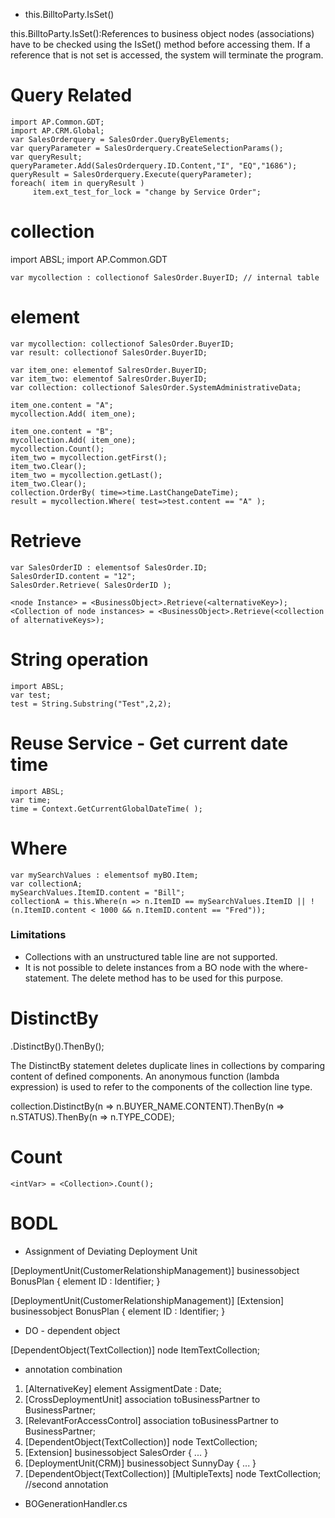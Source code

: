 * this.BilltoParty.IsSet()

this.BilltoParty.IsSet():References to business object nodes (associations) have to be checked using the IsSet() method before accessing them. If a reference that is not set is accessed, the system will terminate the program.

# Query Related

```abap
import AP.Common.GDT;
import AP.CRM.Global;
var SalesOrderquery = SalesOrder.QueryByElements;
var queryParameter = SalesOrderquery.CreateSelectionParams();
var queryResult;
queryParameter.Add(SalesOrderquery.ID.Content,"I", "EQ","1686");
queryResult = SalesOrderquery.Execute(queryParameter);
foreach( item in queryResult )
     item.ext_test_for_lock = "change by Service Order";
```

# collection

import ABSL;
import AP.Common.GDT

```abap
var mycollection : collectionof SalesOrder.BuyerID; // internal table
```

# element

```abap
var mycollection: collectionof SalesOrder.BuyerID;
var result: collectionof SalesOrder.BuyerID;

var item_one: elementof SalresOrder.BuyerID;
var item_two: elementof SalresOrder.BuyerID;
var collection: collectionof SalesOrder.SystemAdministrativeData;

item_one.content = "A";
mycollection.Add( item_one);

item_one.content = "B";
mycollection.Add( item_one);
mycollection.Count();
item_two = mycollection.getFirst();
item_two.Clear();
item_two = mycollection.getLast();
item_two.Clear();
collection.OrderBy( time=>time.LastChangeDateTime);
result = mycollection.Where( test=>test.content == "A" );
```

# Retrieve

```abap
var SalesOrderID : elementsof SalesOrder.ID; 
SalesOrderID.content = "12";
SalesOrder.Retrieve( SalesOrderID );

<node Instance> = <BusinessObject>.Retrieve(<alternativeKey>);
<Collection of node instances> = <BusinessObject>.Retrieve(<collection of alternativeKeys>);

```

# String operation

```abap
import ABSL;
var test;
test = String.Substring("Test",2,2);
```

# Reuse Service - Get current date time

```abap
import ABSL;
var time;
time = Context.GetCurrentGlobalDateTime( );
``` 

# Where

```abap
var mySearchValues : elementsof myBO.Item;
var collectionA;  
mySearchValues.ItemID.content = "Bill";
collectionA = this.Where(n => n.ItemID == mySearchValues.ItemID || !(n.ItemID.content < 1000 && n.ItemID.content == "Fred")); 
```

### Limitations

* Collections with an unstructured table line are not supported.
* It is not possible to delete instances from a BO node with the where-statement. The delete method has to be used for this purpose. 

# DistinctBy

<Collection>.DistinctBy(<anonymous function>).ThenBy(<anonymous function>);


The DistinctBy statement deletes duplicate lines in collections by comparing content of defined components.
An anonymous function (lambda expression) is used to refer to the components of the collection line type.

collection.DistinctBy(n => n.BUYER_NAME.CONTENT).ThenBy(n => n.STATUS).ThenBy(n => n.TYPE_CODE); 

# Count

```abap
<intVar> = <Collection>.Count();
```

# BODL

* Assignment of Deviating Deployment Unit

[DeploymentUnit(CustomerRelationshipManagement)] businessobject BonusPlan {
    element ID : Identifier;
}

[DeploymentUnit(CustomerRelationshipManagement)]
[Extension]
businessobject BonusPlan {
                     element ID : Identifier;
}

* DO - dependent object

[DependentObject(TextCollection)] node ItemTextCollection;

* annotation combination

1. [AlternativeKey] element AssigmentDate : Date;
2. [CrossDeploymentUnit] association toBusinessPartner to BusinessPartner;
3. [RelevantForAccessControl] association toBusinessPartner to BusinessPartner;
4. [DependentObject(TextCollection)] node TextCollection; 
5. [Extension] businessobject SalesOrder { ... }
6. [DeploymentUnit(CRM)] businessobject SunnyDay { ... }
7. [DependentObject(TextCollection)] [MultipleTexts] node TextCollection; //second annotation

* BOGenerationHandler.cs


